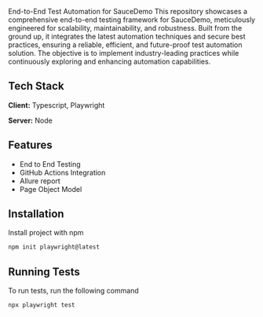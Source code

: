 

End-to-End Test Automation for SauceDemo
This repository showcases a comprehensive end-to-end testing framework for SauceDemo, meticulously engineered for scalability, maintainability, and robustness. Built from the ground up, it integrates the latest automation techniques and secure best practices, ensuring a reliable, efficient, and future-proof test automation solution. The objective is to implement industry-leading practices while continuously exploring and enhancing automation capabilities.
## Tech Stack

**Client:** Typescript, Playwright

**Server:** Node


## Features

- End to End Testing
- GitHub Actions Integration
- Allure report
- Page Object Model


## Installation

Install project with npm

```bash
npm init playwright@latest  
```
    
## Running Tests

To run tests, run the following command

```bash
npx playwright test
